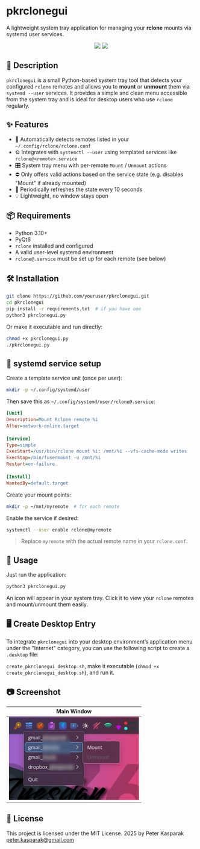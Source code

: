 # pkrclonegui

A lightweight system tray application for managing your **rclone** mounts via systemd user services.

<p align="center">
  <img src="https://img.shields.io/badge/Python-3.10+-blue.svg" />
  <img src="https://img.shields.io/badge/License-MIT-green.svg" />
</p>

## 📖 Description

`pkrclonegui` is a small Python-based system tray tool that detects your configured `rclone` remotes and allows you to **mount** or **unmount** them via `systemd --user` services. It provides a simple and clean menu accessible from the system tray and is ideal for desktop users who use `rclone` regularly.

## ✨ Features

- 🧠 Automatically detects remotes listed in your `~/.config/rclone/rclone.conf`
- ⚙️ Integrates with `systemctl --user` using templated services like `rclone@<remote>.service`
- 🎛️ System tray menu with per-remote `Mount` / `Unmount` actions
- ⛔ Only offers valid actions based on the service state (e.g. disables "Mount" if already mounted)
- 🔁 Periodically refreshes the state every 10 seconds
- 💡 Lightweight, no window stays open

## 📦 Requirements

- Python 3.10+
- PyQt6
- `rclone` installed and configured
- A valid user-level systemd environment
- `rclone@.service` must be set up for each remote (see below)

## 🛠️ Installation

```bash
git clone https://github.com/youruser/pkrclonegui.git
cd pkrclonegui
pip install -r requirements.txt  # if you have one
python3 pkrclonegui.py
```

Or make it executable and run directly:

```bash
chmod +x pkrclonegui.py
./pkrclonegui.py
```

## 🧩 systemd service setup

Create a template service unit (once per user):

```bash
mkdir -p ~/.config/systemd/user
```

Then save this as `~/.config/systemd/user/rclone@.service`:

```ini
[Unit]
Description=Mount Rclone remote %i
After=network-online.target

[Service]
Type=simple
ExecStart=/usr/bin/rclone mount %i: /mnt/%i --vfs-cache-mode writes
ExecStop=/bin/fusermount -u /mnt/%i
Restart=on-failure

[Install]
WantedBy=default.target
```

Create your mount points:

```bash
mkdir -p ~/mnt/myremote  # for each remote
```

Enable the service if desired:

```bash
systemctl --user enable rclone@myremote
```

> Replace `myremote` with the actual remote name in your `rclone.conf`.

## 🚀 Usage

Just run the application:

```bash
python3 pkrclonegui.py
```

An icon will appear in your system tray. Click it to view your `rclone` remotes and mount/unmount them easily.

## 🖥️ Create Desktop Entry

To integrate `pkrclonegui` into your desktop environment’s application menu under the "Internet" category, you can use the following script to create a `.desktop` file:

`create_pkrclonegui_desktop.sh`, make it executable (`chmod +x create_pkrclonegui_desktop.sh`), and run it.

## 📷 Screenshot

| Main Window                     |
|--------------------------------|
| ![Main Window](../../screenshots/pkrclonegui.png) |

## 📝 License

This project is licensed under the MIT License.
2025 by Peter Kasparak <peter.kasparak@gmail.com>
